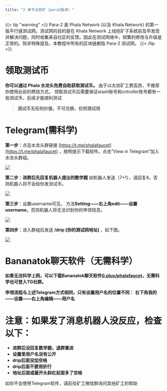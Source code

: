 ```yaml
---
title: "2 单节点挖矿（para2版本）"
---
```


{{< tip "warning" >}}
Para-2 是 Phala Network (以及 Khala Network) 的第一版平行链测试网。测试网的目的是在 Khala Network 上线挖矿子系统前及早发现并解决问题，同时收集来自社区的反馈。因此在测试网络中，频繁的修改与升级是正常的。除非特殊提及，本教程中所有的区块链都指 Para-2 测试网。
{{< /tip >}}

# 领取测试币

**你可以通过 Phala 水龙头免费自助获取测试币。** 由于以太坊矿工费高昂，不推荐你使用此前的燃烧方式。
领取测试币后需要保证stash账号和cntroller账号都有一些测试币，后续才能顺利测试

> **测试币无任何价值，不可兑换，仅供测试用**

# Telegram(需科学)

**第一步**：点击水龙头群链接 [https://t.me/phalafaucet](https://t.me/phalafaucet) ，按照提示下载软件。点击“View in Telegram”加入水龙头群组。

![](/images/docs/khala-mining/faucet-1.png)

**第二步**：**进群后先回复机器人提出的数学题**
如机器人发送（7+1），请回复8。否则机器人将不会给你发测试币。

![](/images/docs/khala-mining/faucet-2.png)

**第三步**：设置username可见。
方法**Setting——右上角edit——设置username**。否则机器人将无法识别你的申领信息。

![](/images/docs/khala-mining/faucet-3.png)

**第四步**：进入群组后发送  **/drip [你的测试网地址]** ，如下图。

![](/images/docs/khala-mining/faucet-4.png)

# Bananatok聊天软件（无需科学）
**如果无法科学上网，可以下载Bananatok聊天软件**[**0.plus/phalafaucet**](https://0.plus/phalafaucet)**，无需科学也可登入TG社群。**
​

**申领流程与上述Telegram方式相同，只有设置用户名的位置不同：**
**右下角我的——设置——右上角编辑——用户名**
**​**

# **注意：如果发了消息机器人没反应，检查以下：**

- **进群后没回复数学题，退群重进**
- **设置里用户名没有公开**
- **drip后面没加空格**
- **drip后面不要用折行**
- **地址后面或最开头斜杠前面多了空格**

如你不会使用Telegram软件，请前往矿工微信群询问其他矿工的帮助

<!-- The difference between Para-2 Testnet and Khala is the underlying relaychain, which should be opaque to the miners. -->

